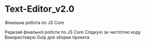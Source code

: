 # Text-Editor_v2.0
Фінальна робота по JS Core

Редизай фінальної роботи по JS Core
Слідкую за чистотою коду
Використовую Gulp для зборки проекта
